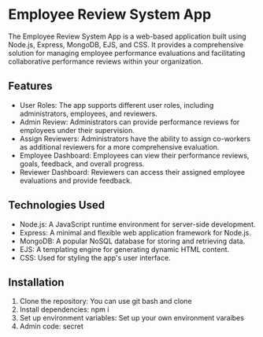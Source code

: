 # Employee Review System App

The Employee Review System App is a web-based application built using Node.js, Express, MongoDB, EJS, and CSS. It provides a comprehensive solution for managing employee performance evaluations and facilitating collaborative performance reviews within your organization.

## Features

- User Roles: The app supports different user roles, including administrators, employees, and reviewers.
- Admin Review: Administrators can provide performance reviews for employees under their supervision.
- Assign Reviewers: Administrators have the ability to assign co-workers as additional reviewers for a more comprehensive evaluation.
- Employee Dashboard: Employees can view their performance reviews, goals, feedback, and overall progress.
- Reviewer Dashboard: Reviewers can access their assigned employee evaluations and provide feedback.

## Technologies Used

- Node.js: A JavaScript runtime environment for server-side development.
- Express: A minimal and flexible web application framework for Node.js.
- MongoDB: A popular NoSQL database for storing and retrieving data.
- EJS: A templating engine for generating dynamic HTML content.
- CSS: Used for styling the app's user interface.

## Installation

1. Clone the repository: You can use git bash and clone
2. Install dependencies: npm i
3. Set up environment variables: Set up your own environment varaibes
4. Admin code: secret
